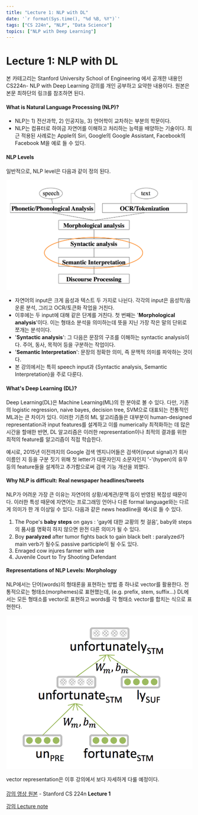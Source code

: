 ```yaml
---
title: "Lecture 1: NLP with DL"
date: '`r format(Sys.time(), "%d %B, %Y")`'
tags: ["CS 224n", "NLP", "Data Science"]
topics: ["NLP with Deep Learning"]
---
```


# Lecture 1: NLP with DL

본 카테고리는 Stanford University School of Engineering 에서 공개한 내용인 CS224n- NLP with Deep Learning 강의를 개인 공부하고 요약한 내용이다. 원본은 본문 최하단의 링크를 참조하면 된다. 



#### What is Natural Language Processing (NLP)?

- NLP는 1) 전산과학, 2) 인공지능, 3) 언어학이 교차하는 부분의 학문이다. 
- NLP는 컴퓨터로 하여금 자연어를 이해하고 처리하는 능력을 배양하는 기술이다. 최근 적용된 사례로는 Apple의 Siri, Google의 Google Assistant, Facebook의 Facebook M을 예로 들 수 있다. 

#### NLP Levels

일반적으로, NLP level은 다음과 같이 정의 된다. 

![nlp_levels](./img_src/nlp_level.png)

- 자연어의 input은 크게 음성과 텍스트 두 가지로 나뉜다. 각각의 input은 음성학/음운론 분석, 그리고 OCR/토큰화 작업을 거친다.
- 이후에는 두 input에 대해 같은 단계를 거친다. 첫 번째는 '**Morphological analysis**'이다. 이는 형태소 분석을 의미하는데 뜻을 지닌 가장 작은 말의 단위로 쪼개는 분석이다.
- '**Syntactic analysis**': 그 다음은 문장의 구조를 이해하는 syntactic analysis이다. 주어, 동사, 목적어 등을 구분하는 작업이다. 
- '**Semantic Interpretation**': 문장의 정확한 의미, 즉 문맥적 의미를 파악하는 것이다. 
- 본 강의에서는 특히 speech input과 {Syntactic analysis, Semantic Interpretation}을 주로 다룬다.



#### What's Deep Learning (DL)?

Deep Learning(DL)은 Machine Learning(ML)의 한 분야로 볼 수 있다. 다만, 기존의 logistic regression, naive bayes, decision tree, SVM으로 대표되는 전통적인 ML과는 큰 차이가 있다. 이러한 기존의 ML 알고리즘들은 대부분이 human-designed representation과 input features를 설계하고 이를 numerically 최적화하는 데 많은 시간을 할애한 반면, DL 알고리즘은 이러한 representation이나 최적의 결과를 위한 최적의 feature를 알고리즘이 직접 학습한다. 



예시로, 2015년 이전까지의 Google 검색 엔지니어들은 검색어(input signal)가 회사 이름인 지 등을 구분 짓기 위해 첫 letter가 대문자인지 소문자인지 '-'(hypen)의 유무 등의 feature들을 설계하고 추가함으로써 검색 기능 개선을 꾀했다. 



#### Why NLP is difficult: Real newspaper headlines/tweets

NLP가 어려운 가장 큰 이유는 자연어의 상황/세계관/문맥 등이 반영된 복잡성 때문이다. 이러한 특성 때문에 자연어는 프로그래밍 언어나 다른 formal language와는 다르게 의미가 한 개 이상일 수 있다. 다음과 같은 news headline을 예시로 들 수 있다.

1. The Pope's **baby steps** on gays : 'gay에 대한 교황의 첫 걸음', baby와 steps의 품사를 명확히 하지 않으면 완전 다른 의미가 될 수 있다. 
2. Boy **paralyzed** after tumor fights back to gain black belt : paralyzed가 main verb가 될수도 passive participle이 될 수도 있다.
3. Enraged cow injures farmer with axe 
4. Juvenile Court to Try Shooting Defendant 



#### Representations of NLP Levels: Morphology

NLP에서는 단어(words)의 형태론을 표현하는 방법 중 하나로 vector를 활용한다. 전통적으로는 형태소(morphemes)로 표현했는데, (e.g. prefix, stem, suffix...) DL에서는 모든 형태소를 vector로 표현하고 words를 각 형태소 vector를 합치는 식으로 표현한다. 

![morpheme_vec](./img_src/morpheme_vec.png)



vector representation은 이후 강의에서 보다 자세하게 다룰 예정이다.





#### 













[강의 영상 원본](https://www.youtube.com/watch?v=OQQ-W_63UgQ&list=PL3FW7Lu3i5Jsnh1rnUwq_TcylNr7EkRe6&index=1) - Stanford CS 224n **Lecture 1**

[강의 Lecture note](http://web.stanford.edu/class/cs224n/syllabus.html)